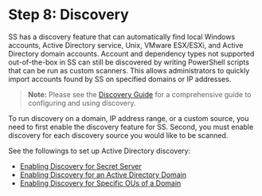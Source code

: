 [title]: # (8. Discovery)
[tags]: # (Discovery)
[priority]: # (1008)

# Step 8: Discovery

SS has a discovery feature that can automatically find local Windows accounts, Active Directory service, Unix, VMware ESX/ESXi, and Active Directory domain accounts. Account and dependency types not supported out-of-the-box in SS can still be discovered by writing PowerShell scripts that can be run as custom scanners. This allows administrators to quickly import accounts found by SS on specified domains or IP addresses.

> **Note:** Please see the [Discovery Guide](https://updates.thycotic.net/link.ashx?SecretServerDiscoveryGuide) for a comprehensive guide to configuring and using discovery.

To run discovery on a domain, IP address range, or a custom source, you need to first enable the discovery feature for SS. Second, you must enable discovery for each discovery source you would like to be scanned.

See the followings to set up Active Directory discovery:

- [Enabling Discovery for Secret Server](../../discovery/enabling-secret-server-discovery/index.md)
- [Enabling Discovery for an Active Directory Domain](../../discovery/enabling-active-directory-domain-discovery/index.md)
- [Enabling Discovery for Specific OUs of a Domain](../../discovery/enabling-specific-ou-domain-discovery/index.md)
